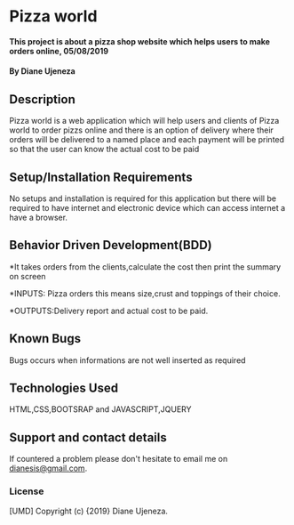# Pizza world
#### This project is about a pizza shop website which helps users to make orders online, 05/08/2019
#### By Diane Ujeneza
## Description
Pizza world is a web application which will help users and clients of Pizza world to order pizzs online and there is an option of delivery where their orders will be delivered to a named place and each payment will be printed so that the user can know the actual cost to be paid 
## Setup/Installation Requirements
No setups and installation is required for this application but there will be required to have internet and electronic device which can access internet a have a browser.
## Behavior Driven Development(BDD)
*It takes orders from the clients,calculate the cost then print the summary on screen

*INPUTS: Pizza orders this means size,crust and toppings of their choice.

*OUTPUTS:Delivery report and actual cost to be paid.
## Known Bugs
Bugs occurs when informations are not well inserted as required
## Technologies Used
HTML,CSS,BOOTSRAP and JAVASCRIPT,JQUERY
## Support and contact details
If countered a problem please don't hesitate to email me on dianesis@gmail.com.
### License
[UMD]
Copyright (c) {2019} Diane Ujeneza.